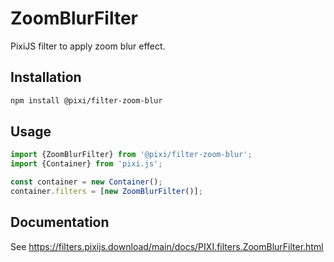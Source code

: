 # ZoomBlurFilter

PixiJS filter to apply zoom blur effect.

## Installation

```bash
npm install @pixi/filter-zoom-blur
```

## Usage

```js
import {ZoomBlurFilter} from '@pixi/filter-zoom-blur';
import {Container} from 'pixi.js';

const container = new Container();
container.filters = [new ZoomBlurFilter()];
```

## Documentation

See https://filters.pixijs.download/main/docs/PIXI.filters.ZoomBlurFilter.html